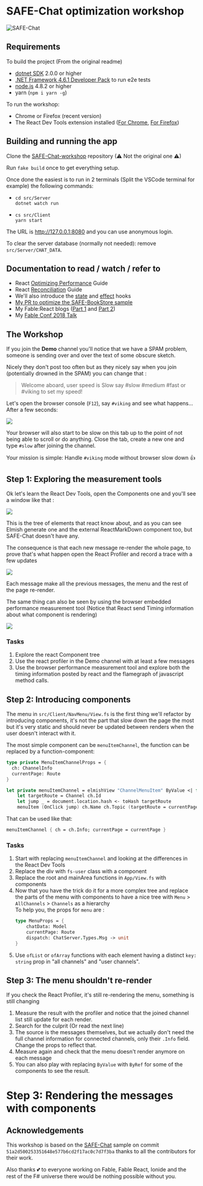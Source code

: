 # SAFE-Chat optimization workshop

![SAFE-Chat](FsChat-login.gif "Channel view")

## Requirements

To build the project (From the original readme)

* [dotnet SDK](https://www.microsoft.com/net/download/core) 2.0.0 or higher
* [.NET Framework 4.6.1 Developer Pack](https://www.microsoft.com/en-us/download/details.aspx?id=49978) to run e2e tests
* [node.js](https://nodejs.org) 4.8.2 or higher
* yarn (`npm i yarn -g`)

To run the workshop:
* Chrome or Firefox (recent version)
* The React Dev Tools extension installed ([For Chrome](https://chrome.google.com/webstore/detail/react-developer-tools/fmkadmapgofadopljbjfkapdkoienihi?hl=en), [For Firefox](https://addons.mozilla.org/en-US/firefox/addon/react-devtools/))

## Building and running the app

Clone the [SAFE-Chat-workshop](https://github.com/vbfox/SAFE-Chat-workshop) repository (⚠ Not the original one ⚠)

Run `fake build` once to get everything setup.

Once done the easiest is to run in 2 terminals (Split the VSCode terminal for example) the following commands:
* ```
  cd src/Server
  dotnet watch run
  ```
* ```
  cs src/Client
  yarn start
  ```

The URL is http://127.0.0.1:8080 and you can use anonymous login.

To clear the server database (normally not needed): remove `src/Server/CHAT_DATA`.

## Documentation to read / watch / refer to

* React [Optimizing Performance](https://reactjs.org/docs/optimizing-performance.html#profiling-components-with-the-chrome-performance-tab) Guide
* React [Reconciliation](https://reactjs.org/docs/reconciliation.html) Guide
* We'll also introduce the [state](https://reactjs.org/docs/hooks-state.html) and [effect](https://reactjs.org/docs/hooks-effect.html) hooks
* [My PR to optimize the SAFE-BookStore sample](https://github.com/SAFE-Stack/SAFE-BookStore/pull/393)
* My Fable:React blogs ([Part 1](https://blog.vbfox.net/2018/02/06/fable-react-1-react-in-fable-land.html) and [Part 2](https://blog.vbfox.net/2018/02/08/fable-react-2-optimizing-react.html))
* My [Fable Conf 2018 Talk](https://www.youtube.com/watch?v=9VJoaNoutm4)

## The Workshop

If you join the **Demo** channel you'll notice that we have a SPAM problem,
someone is sending over and over the text of some obscure sketch.

Nicely they don't post too often but as they nicely say when you join (potentially drowned in the SPAM) you can change that :

> Welcome aboard, user speed is Slow say #slow #medium #fast or #viking to set my speed!

Let's open the browser console (`F12`), say `#viking` and see what happens... After a few seconds:

![](slow_raf.png)

Your browser will also start to be slow on this tab up to the point of not being able to scroll or do anything. Close the tab, create a new one and type `#slow` after joining the channel.

Your mission is simple: Handle `#viking` mode without browser slow down 👍

## Step 1: Exploring the measurement tools

Ok let's learn the React Dev Tools, open the Components one and you'll see a window like that :

![](devtools.png)

This is the tree of elements that react know about, and as you can see Elmish generate one and the external ReactMarkDown component too, but SAFE-Chat doesn't have any.

The consequence is that each new message re-render the whole page, to prove that's what happen open the React Profiler and record a trace with a few updates

![](react_profiler_before.png)

Each message make all the previous messages, the menu and the rest of the page re-render.

The same thing can also be seen by using the browser embedded performance measurement tool (Notice that React send Timing information about what component is rendering)

![](performance_before.png)

### Tasks

1. Explore the react Component tree
2. Use the react profiler in the Demo channel with at least a few messages
3. Use the browser performance measurement tool and explore both the timing information posted by react and the flamegraph of javascript method calls.

## Step 2: Introducing components

The menu in `src/Client/NavMenu/View.fs` is the first thing we'll refactor by introducing components, it's not the part that slow down the page the most but it's very static and should never be updated between renders when the user doesn't interact with it.

The most simple component can be `menuItemChannel`, the function can be replaced by a function-component:

```Fsharp
type private MenuItemChannelProps = {
  ch: ChannelInfo
  currentPage: Route
}

let private menuItemChannel = elmishView "ChannelMenuItem" ByValue <| fun { ch = ch; currentPage = currentPage } ->
    let targetRoute = Channel ch.Id
    let jump _ = document.location.hash <- toHash targetRoute
    menuItem (OnClick jump) ch.Name ch.Topic (targetRoute = currentPage)
```

That can be used like that:

```fsharp
menuItemChannel { ch = ch.Info; currentPage = currentPage }
```

### Tasks

1. Start with replacing `menuItemChannel` and looking at the differences in the React Dev Tools
2. Replace the div with `fs-user` class with a component
3. Replace the root and mainArea functions in `App/View.fs` with components
4. Now that you have the trick do it for a more complex tree and replace the parts of the menu with components to have a nice tree with `Menu` > `AllChannels` > `Channels` as a hierarchy<br/>
   To help you, the props for `menu` are :
   ```fsharp
   type MenuProps = {
       chatData: Model
       currentPage: Route
       dispatch: ChatServer.Types.Msg -> unit
   }
   ```
5. Use `ofList` or `ofArray` functions with each element having a distinct `key: string` prop in "all channels" and "user channels".

## Step 3: The menu shouldn't re-render

If you check the React Profiler, it's still re-rendering the menu, something is still changing

1. Measure the result with the profiler and notice that the joined channel list still update for each render.
4. Search for the culprit (Or read the next line)
5. The source is the messages themselves, but we actually don't need the full channel information for connected channels, only their `.Info` field. Change the props to reflect that.
6. Measure again and check that the menu doesn't render anymore on each message
7. You can also play with replacing `ByValue` with `ByRef` for some of the components to see the result.

# Step 3: Rendering the messages with components



## Acknowledgements

This workshop is based on the [SAFE-Chat](https://github.com/SAFE-Stack/SAFE-Chat) sample on commit
`51a2d500253351648e577b6cd2f17ac0c7d7f3ba` thanks to all the contributors for their work.

Also thanks 💕 to everyone working on Fable, Fable React, Ionide and the rest of the F# universe there would be nothing possible without you.